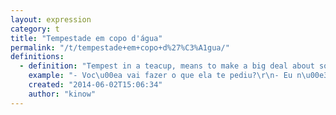```yaml
---
layout: expression
category: t
title: "Tempestade em copo d'água"
permalink: "/t/tempestade+em+copo+d%27%C3%A1gua/"
definitions:
  - definition: "Tempest in a teacup, means to make a big deal about something that's not a huge deal."
    example: "- Voc\u00ea vai fazer o que ela te pediu?\r\n- Eu n\u00e3o, ela est\u00e1 s\u00f3 fazendo tempestade em copo d'\u00e1gua."
    created: "2014-06-02T15:06:34"
    author: "kinow"
---
```

